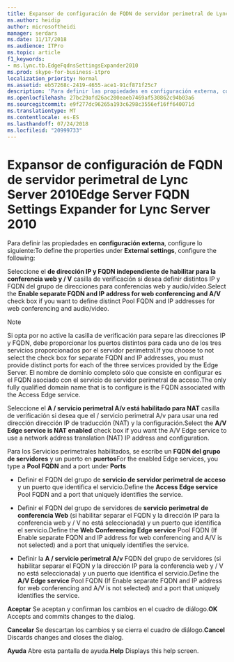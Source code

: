 ```yaml
---
title: Expansor de configuración de FQDN de servidor perimetral de Lync Server 2010
ms.author: heidip
author: microsoftheidi
manager: serdars
ms.date: 11/17/2018
ms.audience: ITPro
ms.topic: article
f1_keywords:
- ms.lync.tb.EdgeFqdnsSettingsExpander2010
ms.prod: skype-for-business-itpro
localization_priority: Normal
ms.assetid: eb57268c-2419-4655-ace1-91cf871f25c7
description: 'Para definir las propiedades en configuración externa, configure lo siguiente:'
ms.openlocfilehash: 27bc29afd26ac280eaeb7469af530862c94b03a6
ms.sourcegitcommit: e9f277dc96265a193c6298c3556ef16ff640071d
ms.translationtype: MT
ms.contentlocale: es-ES
ms.lasthandoff: 07/24/2018
ms.locfileid: "20999733"
---
```

# <a name="edge-server-fqdn-settings-expander-for-lync-server-2010"></a><span data-ttu-id="382e2-103">Expansor de configuración de FQDN de servidor perimetral de Lync Server 2010</span><span class="sxs-lookup"><span data-stu-id="382e2-103">Edge Server FQDN Settings Expander for Lync Server 2010</span></span>
 
<span data-ttu-id="382e2-104">Para definir las propiedades en **configuración externa**, configure lo siguiente:</span><span class="sxs-lookup"><span data-stu-id="382e2-104">To define the properties under **External settings**, configure the following:</span></span>
  
<span data-ttu-id="382e2-105">Seleccione el **de dirección IP y FQDN independiente de habilitar para la conferencia web y / V** casilla de verificación si desea definir distintos IP y FQDN del grupo de direcciones para conferencias web y audio/vídeo.</span><span class="sxs-lookup"><span data-stu-id="382e2-105">Select the **Enable separate FQDN and IP address for web conferencing and A/V** check box if you want to define distinct Pool FQDN and IP addresses for web conferencing and audio/video.</span></span>
  
> [!NOTE]
> <span data-ttu-id="382e2-106">Si opta por no active la casilla de verificación para separe las direcciones IP y FQDN, debe proporcionar los puertos distintos para cada uno de los tres servicios proporcionados por el servidor perimetral.</span><span class="sxs-lookup"><span data-stu-id="382e2-106">If you choose to not select the check box for separate FQDN and IP addresses, you must provide distinct ports for each of the three services provided by the Edge Server.</span></span> <span data-ttu-id="382e2-107">El nombre de dominio completo sólo que consiste en configurar es el FQDN asociado con el servicio de servidor perimetral de acceso.</span><span class="sxs-lookup"><span data-stu-id="382e2-107">The only fully qualified domain name that is to configure is the FQDN associated with the Access Edge service.</span></span> 
  
<span data-ttu-id="382e2-108">Seleccione el **A / servicio perimetral A/v está habilitado para NAT** casilla de verificación si desea que el / servicio perimetral A/v para usar una red dirección dirección IP de traducción (NAT) y la configuración.</span><span class="sxs-lookup"><span data-stu-id="382e2-108">Select the **A/V Edge service is NAT enabled** check box if you want the A/V Edge service to use a network address translation (NAT) IP address and configuration.</span></span>
  
<span data-ttu-id="382e2-109">Para los Servicios perimetrales habilitados, se escribe un **FQDN del grupo de servidores** y un puerto en **puertos**</span><span class="sxs-lookup"><span data-stu-id="382e2-109">For the enabled Edge services, you type a **Pool FQDN** and a port under **Ports**</span></span>
  
- <span data-ttu-id="382e2-110">Definir el FQDN del grupo de **servicio de servidor perimetral de acceso** y un puerto que identifica el servicio.</span><span class="sxs-lookup"><span data-stu-id="382e2-110">Define the **Access Edge service** Pool FQDN and a port that uniquely identifies the service.</span></span>
    
- <span data-ttu-id="382e2-111">Definir el FQDN del grupo de servidores de **servicio perimetral de conferencia Web** (si habilitar separar el FQDN y la dirección IP para la conferencia web y / V no está seleccionada) y un puerto que identifica el servicio.</span><span class="sxs-lookup"><span data-stu-id="382e2-111">Define the **Web Conferencing Edge service** Pool FQDN (If Enable separate FQDN and IP address for web conferencing and A/V is not selected) and a port that uniquely identifies the service.</span></span>
    
- <span data-ttu-id="382e2-112">Definir la **A / servicio perimetral A/v** FQDN del grupo de servidores (si habilitar separar el FQDN y la dirección IP para la conferencia web y / V no está seleccionada) y un puerto que identifica el servicio.</span><span class="sxs-lookup"><span data-stu-id="382e2-112">Define the **A/V Edge service** Pool FQDN (If Enable separate FQDN and IP address for web conferencing and A/V is not selected) and a port that uniquely identifies the service.</span></span>
    
 <span data-ttu-id="382e2-113">**Aceptar** Se aceptan y confirman los cambios en el cuadro de diálogo.</span><span class="sxs-lookup"><span data-stu-id="382e2-113">**OK** Accepts and commits changes to the dialog.</span></span>
  
 <span data-ttu-id="382e2-114">**Cancelar** Se descartan los cambios y se cierra el cuadro de diálogo.</span><span class="sxs-lookup"><span data-stu-id="382e2-114">**Cancel** Discards changes and closes the dialog.</span></span>
  
 <span data-ttu-id="382e2-115">**Ayuda** Abre esta pantalla de ayuda.</span><span class="sxs-lookup"><span data-stu-id="382e2-115">**Help** Displays this help screen.</span></span>
  

